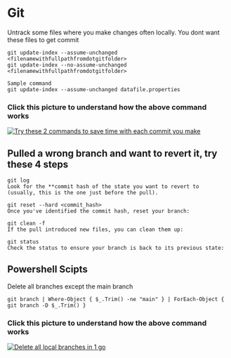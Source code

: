 # Git 

Untrack some files where you make changes often locally. You dont want these files to get commit 
```# 
git update-index --assume-unchanged <filenamewithfullpathfromdotgitfolder>
git update-index --no-assume-unchanged <filenamewithfullpathfromdotgitfolder>

Sample command
git update-index --assume-unchanged datafile.properties

```
### Click this picture to understand how the above command works 
[![Try these 2 commands to save time with each commit you make](https://i.ytimg.com/vi/eBp4GexlqLY/0.jpg)](https://www.youtube.com/watch?v=eBp4GexlqLY)


## Pulled a wrong branch and want to revert it, try these 4 steps
```# 
git log
Look for the **commit hash of the state you want to revert to (usually, this is the one just before the pull).

git reset --hard <commit_hash>
Once you've identified the commit hash, reset your branch:

git clean -f
If the pull introduced new files, you can clean them up:

git status
Check the status to ensure your branch is back to its previous state:

```



## Powershell Scipts

Delete all branches except the main branch
```# 
git branch | Where-Object { $_.Trim() -ne "main" } | ForEach-Object { git branch -D $_.Trim() }
```
### Click this picture to understand how the above command works 
[![Delete all local branches in 1 go](https://i.ytimg.com/vi/4Bl4hmvsXoI/0.jpg)](https://www.youtube.com/watch?v=4Bl4hmvsXoI)


